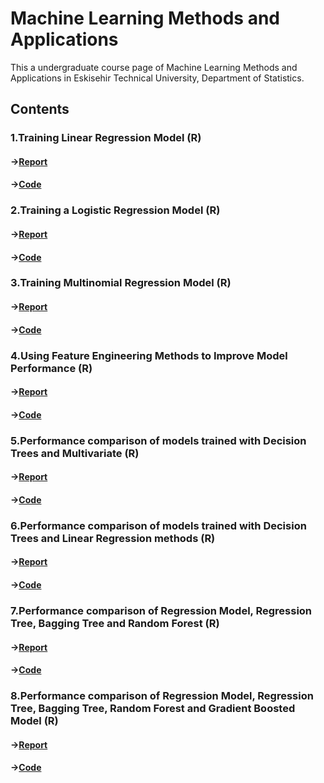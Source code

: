 # Machine Learning Methods and Applications

This a undergraduate course page of Machine Learning Methods and Applications in Eskisehir Technical University, Department of Statistics.

## Contents

### 1.Training Linear Regression Model (R)  

#### →[Report](https://github.com/tfnbstn/machine-learning/blob/9f96ff51df6ebe824068be624bd1c421b98f5969/Machine%20Learning/PDF/1.Training%20Linear%20Regression%20Model%20in%20R.pdf) 
#### →[Code](https://github.com/tfnbstn/machine-learning/blob/8604f83b17666a5903be478e0f5a69b16bfe0446/Machine%20Learning/R/1.Training%20Linear%20Regression%20Model.Rmd)


### 2.Training a Logistic Regression Model (R)

#### →[Report](https://github.com/tfnbstn/machine-learning/blob/9f96ff51df6ebe824068be624bd1c421b98f5969/Machine%20Learning/PDF/2.Training%20a%20Logistic%20Regression%20Model%20in%20R.pdf) 
#### →[Code](https://github.com/tfnbstn/machine-learning/blob/8604f83b17666a5903be478e0f5a69b16bfe0446/Machine%20Learning/R/2.Training%20a%20Logistic%20Regression%20Model.Rmd)


### 3.Training Multinomial Regression Model (R)

#### →[Report](https://github.com/tfnbstn/machine-learning/blob/9f96ff51df6ebe824068be624bd1c421b98f5969/Machine%20Learning/PDF/3.Training%20Multinomial%20Regression%20Model%20in%20R.pdf)
#### →[Code](https://github.com/tfnbstn/machine-learning/blob/8604f83b17666a5903be478e0f5a69b16bfe0446/Machine%20Learning/R/3.Training%20Multinomial%20Regression%20Model.Rmd)

### 4.Using Feature Engineering Methods to Improve Model Performance (R)

#### →[Report](https://github.com/tfnbstn/machine-learning/blob/9f96ff51df6ebe824068be624bd1c421b98f5969/Machine%20Learning/PDF/4.Using%20Feature%20Engineering%20Methods%20to%20Improve%20Model%20Performance.pdf)
#### →[Code](https://github.com/tfnbstn/machine-learning/blob/8604f83b17666a5903be478e0f5a69b16bfe0446/Machine%20Learning/R/4.Using%20Feature%20Engineering%20Methods%20to%20Improve%20Model%20Performance.Rmd)

### 5.Performance comparison of models trained with Decision Trees and Multivariate (R)

#### →[Report](https://github.com/tfnbstn/machine-learning/blob/a990d771d194f3c2ebfbd4df6d5cb6c8570c4651/Machine%20Learning/PDF/5.Performance%20comparison%20of%20models%20trained%20with%20Decision%20Trees%20and%20Multivariate%20Regression%20Methods.pdf)
#### →[Code](https://github.com/tfnbstn/machine-learning/blob/8604f83b17666a5903be478e0f5a69b16bfe0446/Machine%20Learning/R/5.Performance%20comparison%20of%20models%20trained%20with%20Decision%20Trees%20and%20Multivariate.Rmd)

### 6.Performance comparison of models trained with Decision Trees and Linear Regression methods (R)

#### →[Report](https://github.com/tfnbstn/machine-learning/blob/9f96ff51df6ebe824068be624bd1c421b98f5969/Machine%20Learning/PDF/6.Performance%20comparison%20of%20models%20trained%20with%20Decision%20Trees%20and%20Linear.pdf)
#### →[Code](https://github.com/tfnbstn/machine-learning/blob/8604f83b17666a5903be478e0f5a69b16bfe0446/Machine%20Learning/R/6.Performance%20comparison%20of%20models%20trained%20with%20Decision%20Trees%20and%20Linear%20Regression%20methods.Rmd)

### 7.Performance comparison of Regression Model, Regression Tree, Bagging Tree and Random Forest (R)

#### →[Report](https://github.com/tfnbstn/machine-learning/blob/9f96ff51df6ebe824068be624bd1c421b98f5969/Machine%20Learning/PDF/7.Performance%20comparison%20of%20Regression%20Model,%20Regression%20Tree,%20Bagging%20Tree,%20Random%20Forest%20and%20Gradient%20Boosted%20Model.pdf)
#### →[Code](https://github.com/tfnbstn/machine-learning/blob/8604f83b17666a5903be478e0f5a69b16bfe0446/Machine%20Learning/R/7.Performance%20comparison%20of%20Regression%20Model,%20Regression%20Tree,%20Bagging%20Tree%20and%20Random%20Forest.Rmd)

### 8.Performance comparison of Regression Model, Regression Tree, Bagging Tree, Random Forest and Gradient Boosted Model (R)

#### →[Report](https://github.com/tfnbstn/machine-learning/blob/9f96ff51df6ebe824068be624bd1c421b98f5969/Machine%20Learning/PDF/8.Performance%20comparison%20of%20Regression%20Model,%20Regression%20Tree,%20Bagging%20Tree%20and%20Random%20Forest.pdf)
#### →[Code](https://github.com/tfnbstn/machine-learning/blob/8604f83b17666a5903be478e0f5a69b16bfe0446/Machine%20Learning/R/8.Performance%20comparison%20of%20Regression%20Model,%20Regression%20Tree,%20Bagging%20Tree,%20Random%20Forest%20and%20Gradient%20Boosted%20Model.Rmd)
